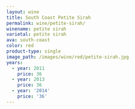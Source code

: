 ```yaml
---
layout: wine
title: South Coast Petite Sirah
permalink: wine/petite-sirah/
winename: petite sirah
varietal: petite sirah
ava: south-coast
color: red
product-type: single
image_path: /images/wine/red/petite-sirah.jpg
years:
  - year: 2011
    price: 36
  - year: 2013
    price: 36
  - year: '2014'
    price: '36'
---
```



